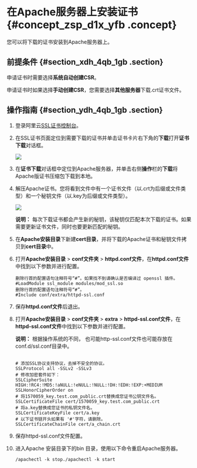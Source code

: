 # 在Apache服务器上安装证书 {#concept_zsp_d1x_yfb .concept}

您可以将下载的证书安装到Apache服务器上。

## 前提条件 {#section_xdh_4qb_1gb .section}

申请证书时需要选择**系统自动创建CSR**。

申请证书时如果选择**手动创建CSR**，您需要选择**其他服务器**下载.crt证书文件。

## 操作指南 {#section_ydh_4qb_1gb .section}

1.  登录阿里云[SSL证书控制台](https://yundunnext.console.aliyun.com/?p=casnext#/overview/cn-hangzhou)。
2.  在SSL证书页面定位到需要下载的证书并单击证书卡片右下角的**下载**打开**证书下载**对话框。

    ![](http://static-aliyun-doc.oss-cn-hangzhou.aliyuncs.com/assets/img/66242/154410812233499_zh-CN.png)

3.  在**证书下载**对话框中定位到Apache服务器，并单击右侧**操作**栏的**下载**将Apache版证书压缩包下载到本地。
4.  解压Apache证书。您将看到文件中有一个证书文件（以.crt为后缀或文件类型）和一个秘钥文件（以.key为后缀或文件类型）。

    ![](http://static-aliyun-doc.oss-cn-hangzhou.aliyuncs.com/assets/img/66001/154410812233689_zh-CN.png)

    **说明：** 每次下载证书都会产生新的秘钥，该秘钥仅匹配本次下载的证书。如果需要更新证书文件，同时也要更新匹配的秘钥。

5.  在**Apache安装目录**下新建**cert目录**，并将下载的Apache证书和秘钥文件拷贝到**cert目录**中。
6.  打开**Apache安装目录** \> **conf文件夹** \> **httpd.conf文件**，在**httpd.conf文件**中找到以下参数并进行配置。

    ```
    删除行首的配置语句注释符号“#”。如果找不到请确认是否编译过 openssl 插件。
    #LoadModule ssl_module modules/mod_ssl.so 
    删除行首的配置语句注释符号“#”。
    #Include conf/extra/httpd-ssl.conf
    
    ```

7.  保存**httpd.conf文件**后退出。
8.  打开**Apache安装目录** \> **conf文件夹** \> **extra** \> **httpd-ssl.conf文件**，在**httpd-ssl.conf文件**中找到以下参数并进行配置。

    **说明：** 根据操作系统的不同， 也可能http-ssl.conf文件也可能存放在conf.d/ssl.conf目录中。

    ```
    
    # 添加SSL协议支持协议，去掉不安全的协议。
    SSLProtocol all -SSLv2 -SSLv3
    # 修改加密套件如下：
    SSLCipherSuite HIGH:!RC4:!MD5:!aNULL:!eNULL:!NULL:!DH:!EDH:!EXP:+MEDIUM
    SSLHonorCipherOrder on
    # 将1570059_key.test.com_public.crt替换成您证书公钥文件名。
    SSLCertificateFile cert/1570059_key.test.com_public.crt
    # 将a.key替换成您证书的私钥文件名。
    SSLCertificateKeyFile cert/a.key
    # 以下证书链开头如果有 '#'字符，请删除。
    SSLCertificateChainFile cert/a_chain.crt
    ```

9.  保存httpd-ssl.conf文件配置。
10. 进入Apache 安装目录下的bin 目录，使用以下命令重启Apache服务器。

    ```
    /apachectl -k stop./apachectl -k start
    ```


